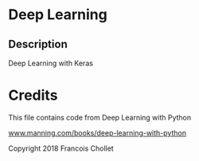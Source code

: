 # Deep Learning

## Description
Deep Learning with Keras

# Credits
This file contains code from Deep Learning with Python

www.manning.com/books/deep-learning-with-python

Copyright 2018 Francois Chollet
